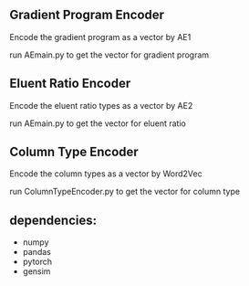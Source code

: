 ## Gradient Program Encoder
Encode the gradient program as a vector by AE1

run AEmain.py to get the vector for gradient program

## Eluent Ratio Encoder
Encode the eluent ratio types as a vector by AE2

run AEmain.py to get the vector for eluent ratio

## Column Type Encoder
Encode the column types as a vector by Word2Vec

run ColumnTypeEncoder.py to get the vector for column type


## dependencies:
- numpy
- pandas
- pytorch
- gensim